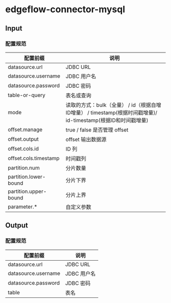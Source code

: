 edgeflow-connector-mysql
===========================

## Input

### 配置规范

|配置前缀|说明|
|---------|---------------------------|
| datasource.url | JDBC URL|
| datasource.username | JDBC 用户名|
| datasource.password | JDBC 密码 |
| table-or-query | 表名或查询 |
| mode | 读取的方式：bulk（全量） / id（根据自增ID增量） / timestamp(根据时间戳增量)/ id-timestamp(根据ID和时间戳增量) |
| offset.manage | true / false 是否管理 offset |
| offset.output | offset 输出数据源 |
| offset.cols.id | ID 列 |
| offset.cols.timestamp | 时间戳列  |
| partition.num | 分片数量 |
| partition.lower-bound | 分片下界 |
| partition.upper-bound | 分片上界 |
| parameter.* | 自定义参数 |

## Output 

### 配置规范

|配置前缀|说明|
|---------|---------------------------|
| datasource.url | JDBC URL|
| datasource.username | JDBC 用户名|
| datasource.password | JDBC 密码 |
| table | 表名 |